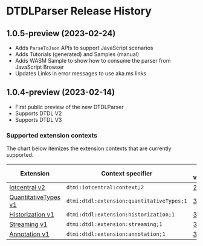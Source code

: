 # DTDLParser Release History

## 1.0.5-preview (2023-02-24)

- Adds `ParseToJson` APIs to support JavaScript scenarios
- Adds Tutorials (generated) and Samples (manual)
- Adds WASM Sample to show how to consume the parser from JavaScript Browser
- Updates Links in error messages to use aka.ms links

## 1.0.4-preview (2023-02-14)

- First public preview of the new DTDLParser
- Supports DTDL V2 
- Supports DTDL V3

### Supported extension contexts

The chart below itemizes the extension contexts that are currently supported.

| Extension | Context specifier | DTDL versions |
| --- | --- | --- |
| [Iotcentral v2](https://github.com/Azure/opendigitaltwins-dtdl/blob/master/DTDL/v2/DTDL.iotcentral.v2.md) | `dtmi:iotcentral:context;2` | [2](https://github.com/Azure/opendigitaltwins-dtdl/blob/master/DTDL/v2/DTDL.v2.md) |
| [QuantitativeTypes v1](https://github.com/Azure/opendigitaltwins-dtdl/blob/master/DTDL/v3/DTDL.quantitativeTypes.v1.md) | `dtmi:dtdl:extension:quantitativeTypes;1` | [3](https://github.com/Azure/opendigitaltwins-dtdl/blob/master/DTDL/v3/DTDL.v3.md) |
| [Historization v1](https://github.com/Azure/opendigitaltwins-dtdl/blob/master/DTDL/v3/DTDL.historization.v1.md) | `dtmi:dtdl:extension:historization;1` | [3](https://github.com/Azure/opendigitaltwins-dtdl/blob/master/DTDL/v3/DTDL.v3.md) |
| [Streaming v1](https://github.com/Azure/opendigitaltwins-dtdl/blob/master/DTDL/v3/DTDL.streaming.v1.md) | `dtmi:dtdl:extension:streaming;1` | [3](https://github.com/Azure/opendigitaltwins-dtdl/blob/master/DTDL/v3/DTDL.v3.md) |
| [Annotation v1](https://github.com/Azure/opendigitaltwins-dtdl/blob/master/DTDL/v3/DTDL.annotation.v1.md) | `dtmi:dtdl:extension:annotation;1` | [3](https://github.com/Azure/opendigitaltwins-dtdl/blob/master/DTDL/v3/DTDL.v3.md) |